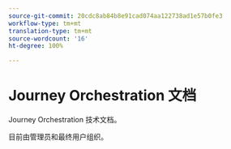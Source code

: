```yaml
---
source-git-commit: 20cdc8ab84b8e91cad074aa122738ad1e57b0fe3
workflow-type: tm+mt
translation-type: tm+mt
source-wordcount: '16'
ht-degree: 100%

---
```

# Journey Orchestration 文档

Journey Orchestration 技术文档。

目前由管理员和最终用户组织。
